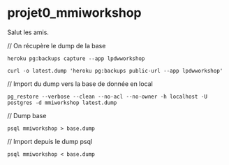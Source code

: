 # projet0_mmiworkshop

Salut les amis.


// On récupère le dump de la base

`heroku pg:backups capture --app lpdwworkshop`


`curl -o latest.dump 'heroku pg:backups public-url --app lpdwworkshop'`

// Import du dump vers la base de donnée en local

`pg_restore --verbose --clean --no-acl --no-owner -h localhost -U postgres -d mmiworkshop latest.dump`


// Dump base 

`psql mmiworkshop > base.dump`

// Import depuis le dump psql


`psql mmiworkshop < base.dump`